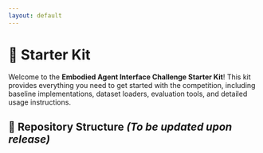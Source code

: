 ```yaml
---
layout: default
---
```

# 🚀 Starter Kit

Welcome to the **Embodied Agent Interface Challenge Starter Kit**! This kit provides everything you need to get started with the competition, including baseline implementations, dataset loaders, evaluation tools, and detailed usage instructions.

## 📁 Repository Structure *(To be updated upon release)*


